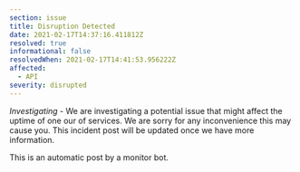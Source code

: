 ```yaml
---
section: issue
title: Disruption Detected
date: 2021-02-17T14:37:16.411812Z
resolved: true
informational: false
resolvedWhen: 2021-02-17T14:41:53.956222Z
affected:
  - API
severity: disrupted
---
```

*Investigating* - We are investigating a potential issue that might affect the uptime of one our of services. We are sorry for any inconvenience this may cause you. This incident post will be updated once we have more information.

This is an automatic post by a monitor bot.
        